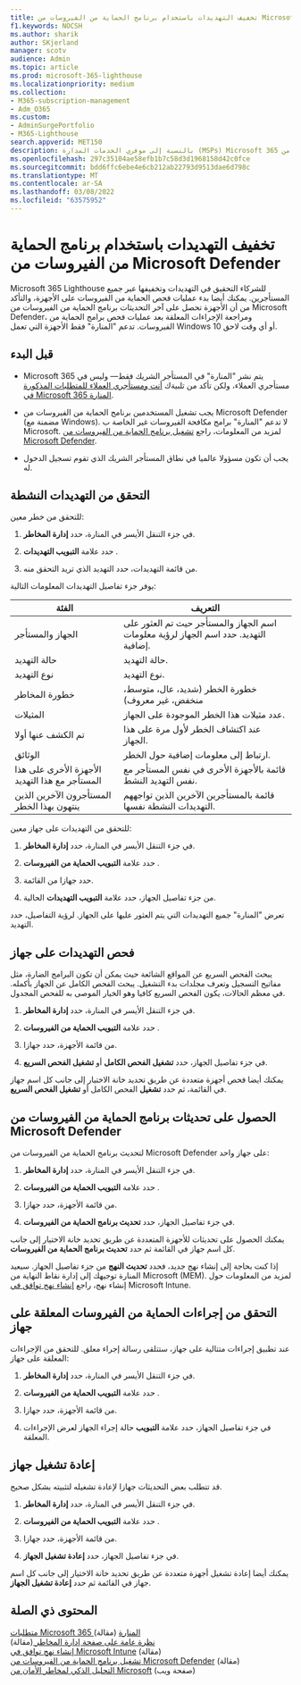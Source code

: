 ```yaml
---
title: تخفيف التهديدات باستخدام برنامج الحماية من الفيروسات من Microsoft Defender
f1.keywords: NOCSH
ms.author: sharik
author: SKjerland
manager: scotv
audience: Admin
ms.topic: article
ms.prod: microsoft-365-lighthouse
ms.localizationpriority: medium
ms.collection:
- M365-subscription-management
- Adm_O365
ms.custom:
- AdminSurgePortfolio
- M365-Lighthouse
search.appverid: MET150
description: بالنسبة إلى موفري الخدمات المدارة (MSPs) Microsoft 365 المنارة، تعرف على الحد من التهديدات باستخدام برنامج الحماية من الفيروسات من Microsoft Defender.
ms.openlocfilehash: 297c35104ae58efb1b7c58d3d1968158d42c0fce
ms.sourcegitcommit: bdd6ffc6ebe4e6cb212ab22793d9513dae6d798c
ms.translationtype: MT
ms.contentlocale: ar-SA
ms.lasthandoff: 03/08/2022
ms.locfileid: "63575952"
---
```

# <a name="mitigate-threats-with-microsoft-defender-antivirus"></a>تخفيف التهديدات باستخدام برنامج الحماية من الفيروسات من Microsoft Defender

Microsoft 365 Lighthouse للشركاء التحقيق في التهديدات وتخفيفها عبر جميع المستأجرين. يمكنك أيضا بدء عمليات فحص الحماية من الفيروسات على الأجهزة، والتأكد من أن الأجهزة تحصل على آخر التحديثات برنامج الحماية من الفيروسات من Microsoft Defender، ومراجعة الإجراءات المعلقة بعد عمليات فحص برامج الحماية من الفيروسات. تدعم "المنارة" فقط الأجهزة التي تعمل Windows 10 أو أي وقت لاحق.

## <a name="before-you-begin"></a>قبل البدء

- Microsoft 365 يتم نشر "المنارة" في المستأجر الشريك فقط— وليس في مستأجري العملاء، ولكن تأكد من تلبيةك [أنت ومستأجري العملاء للمتطلبات المذكورة في Microsoft 365 المنارة](m365-lighthouse-requirements.md).

- يجب تشغيل المستخدمين برنامج الحماية من الفيروسات من Microsoft Defender (مضمنة مع Windows). لا تدعم "المنارة" برامج مكافحة الفيروسات غير الخاصة ب Microsoft. لمزيد من المعلومات، راجع [تشغيل برنامج الحماية من الفيروسات من Microsoft Defender](/mem/intune/user-help/turn-on-defender-windows).

- يجب أن تكون مسؤولا عالميا في نطاق المستأجر الشريك الذي تقوم تسجيل الدخول له.

## <a name="investigate-active-threats"></a>التحقق من التهديدات النشطة

للتحقق من خطر معين:

1. في جزء التنقل الأيسر في المنارة، حدد **إدارة المخاطر**.

2. حدد علامة **التبويب التهديدات** .

3. من قائمة التهديدات، حدد التهديد الذي تريد التحقق منه.

يوفر جزء تفاصيل التهديدات المعلومات التالية:

| الفئة                                      | التعريف                                                                                                   |
|-----------------------------------------------|--------------------------------------------------------------------------------------------------------------|
| الجهاز والمستأجر                             | اسم الجهاز والمستأجر حيث تم العثور على التهديد. حدد اسم الجهاز لرؤية معلومات إضافية. |
| حالة التهديد                                 | حالة التهديد.                                                                                    |
| نوع التهديد                                   | نوع التهديد.                                                                                              |
| خطورة المخاطر                               | خطورة الخطر (شديد، عال، متوسط، منخفض، غير معروف)                                                    |
| المثيلات                                     | عدد مثيلات هذا الخطر الموجودة على الجهاز.                                                    |
| تم الكشف عنها أولا                                | عند اكتشاف الخطر لأول مرة على هذا الجهاز.                                                           |
| الوثائق                                 | ارتباط إلى معلومات إضافية حول الخطر.                                                             |
| الأجهزة الأخرى على هذا المستأجر مع هذا التهديد | قائمة بالأجهزة الأخرى في نفس المستأجر مع نفس التهديد النشط.                                      |
| المستأجرون الآخرين الذين ينتهون بهذا الخطر                | قائمة بالمستأجرين الآخرين الذين تواجههم التهديدات النشطة نفسها.                                                         |

للتحقق من التهديدات على جهاز معين:

1. في جزء التنقل الأيسر في المنارة، حدد **إدارة المخاطر**.

2. حدد علامة **التبويب الحماية من الفيروسات** .

3. حدد جهازا من القائمة.

4. من جزء تفاصيل الجهاز، حدد علامة **التبويب التهديدات** الحالية.

تعرض "المنارة" جميع التهديدات التي يتم العثور عليها على الجهاز. لرؤية التفاصيل، حدد التهديد.

## <a name="scan-for-threats-on-a-device"></a>فحص التهديدات على جهاز

يبحث الفحص السريع عن المواقع الشائعة حيث يمكن أن تكون البرامج الضارة، مثل مفاتيح التسجيل وتعرف مجلدات بدء التشغيل. يبحث الفحص الكامل عن الجهاز بأكمله. في معظم الحالات، يكون الفحص السريع كافيا وهو الخيار الموصى به للفحص المجدول.

1. في جزء التنقل الأيسر في المنارة، حدد **إدارة المخاطر**.

2. حدد علامة **التبويب الحماية من الفيروسات** .

3. من قائمة الأجهزة، حدد جهازا.

4. في جزء تفاصيل الجهاز، حدد **تشغيل الفحص الكامل** أو **تشغيل الفحص السريع**.

يمكنك أيضا فحص أجهزة متعددة عن طريق تحديد خانة الاختيار إلى جانب كل اسم جهاز في القائمة، ثم حدد **تشغيل** الفحص الكامل أو **تشغيل الفحص السريع**.

## <a name="get-updates-for-microsoft-defender-antivirus"></a>الحصول على تحديثات برنامج الحماية من الفيروسات من Microsoft Defender

لتحديث برنامج الحماية من الفيروسات من Microsoft Defender على جهاز واحد:

1. في جزء التنقل الأيسر في المنارة، حدد **إدارة المخاطر**.

2. حدد علامة **التبويب الحماية من الفيروسات** .

3. من قائمة الأجهزة، حدد جهازا.

4. في جزء تفاصيل الجهاز، حدد **تحديث برنامج الحماية من الفيروسات**.

يمكنك الحصول على تحديثات للأجهزة المتعددة عن طريق تحديد خانة الاختيار إلى جانب كل اسم جهاز في القائمة ثم حدد **تحديث برنامج الحماية من الفيروسات**.

إذا كنت بحاجة إلى إنشاء نهج جديد، فحدد **تحديث النهج** من جزء تفاصيل الجهاز. سيعيد المنارة توجيهك إلى إدارة نقاط النهاية من Microsoft (MEM). لمزيد من المعلومات حول إنشاء نهج، راجع [إنشاء نهج توافق في](/mem/intune/protect/create-compliance-policy) Microsoft Intune.

## <a name="check-pending-antivirus-actions-on-a-device"></a>التحقق من إجراءات الحماية من الفيروسات المعلقة على جهاز

عند تطبيق إجراءات متتالية على جهاز، ستتلقى رسالة إجراء معلق. للتحقق من الإجراءات المعلقة على جهاز:

1. في جزء التنقل الأيسر في المنارة، حدد **إدارة المخاطر**.

2. حدد علامة **التبويب الحماية من الفيروسات** .

3. من قائمة الأجهزة، حدد جهازا.

4. في جزء تفاصيل الجهاز، حدد علامة **التبويب** حالة إجراء الجهاز لعرض الإجراءات المعلقة.

## <a name="restart-a-device"></a>إعادة تشغيل جهاز

قد تتطلب بعض التحديثات جهازا لإعادة تشغيله لتثبيته بشكل صحيح.

1. في جزء التنقل الأيسر في المنارة، حدد **إدارة المخاطر**.

2. حدد علامة **التبويب الحماية من الفيروسات** .

3. من قائمة الأجهزة، حدد جهازا.

4. في جزء تفاصيل الجهاز، حدد **إعادة تشغيل الجهاز**.

يمكنك أيضا إعادة تشغيل أجهزة متعددة عن طريق تحديد خانة الاختيار إلى جانب كل اسم جهاز في القائمة ثم حدد **إعادة تشغيل الجهاز**.

## <a name="related-content"></a>المحتوى ذي الصلة

[متطلبات Microsoft 365 المنارة](m365-lighthouse-requirements.md) (مقالة)\
[نظرة عامة على صفحة إدارة المخاطر ](m365-lighthouse-threat-management-page-overview.md) (مقالة)\
[إنشاء نهج توافق في Microsoft Intune](/mem/intune/protect/create-compliance-policy) (مقالة)\
[تشغيل برنامج الحماية من الفيروسات من Microsoft Defender](/mem/intune/user-help/turn-on-defender-windows) (مقالة)\
[التحليل الذكي لمخاطر الأمان من Microsoft](https://www.microsoft.com/wdsi/threats) (صفحة ويب)